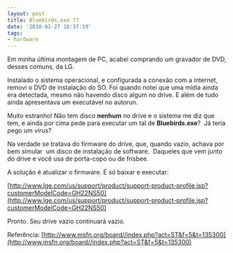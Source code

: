 ```yaml
---
layout: post
title: Bluebirds.exe ??
date: '2010-01-27 16:37:19'
tags:
- hardware
---
```



Em minha última montagem de PC, acabei comprando um gravador de DVD, desses comuns, da LG.

Instalado o sistema operacional, e configurada a conexão com a internet, removi o DVD de instalação do SO. Foi quando notei que uma mídia ainda era detectada, mesmo não havendo disco algum no drive. E além de tudo ainda apresentava um executável no autorun.

Muito estranho! Não tem disco **nenhum** no drive e o sistema me diz que tem, e ainda por cima pede para executar um tal de **Bluebirds.exe**?  Já teria pego um vírus?

Na verdade se tratava do firmware do drive, que, quando vazio, achava por bem simular  um disco de instalação de software.  Daqueles que vem junto do drive e você usa de porta-copo ou de frisbee.

A solução é atualizar o firmware. É só baixar e executar:

[http://www.lge.com/us/support/product/support-product-profile.jsp?customerModelCode=GH22NS50](http://www.lge.com/us/support/product/support-product-profile.jsp?customerModelCode=GH22NS50)

Pronto. Seu drive vazio continuará vazio.

Referência: [http://www.msfn.org/board//index.php?act=ST&f=5&t=135300](http://www.msfn.org/board//index.php?act=ST&f=5&t=135300)


